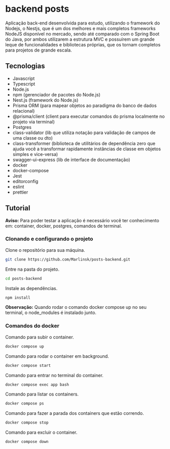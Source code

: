 # backend posts

Aplicação back-end desenvolvida para estudo, utilizando o framework do Nodejs, o Nestjs, que é um dos melhores e mais completos frameworks NodeJS disponível no mercado, sendo até comparado com o Spring Boot do Java, por ambos utilizarem a estrutura MVC e possuírem um grande leque de funcionalidades e bibliotecas próprias, que os tornam completos para projetos de grande escala.

## Tecnologias
- Javascript
- Typescript
- Node.js
- npm (gerenciador de pacotes do Node.js)
- Nest.js (framework do Node.js)
- Prisma ORM (para mapear objetos ao paradigma do banco de dados relacional)
- @prisma/client (client para executar comandos do prisma localmente no projeto via terminal)
- Postgres
- class-validator (lib que utiliza notação para validação de campos de uma classe ou dto)
- class-transformer (biblioteca de utilitários de dependência zero que ajuda você a transformar rapidamente instâncias de classe em objetos simples e vice-versa)
- swagger-ui-express (lib de interface de documentação)
- docker
- docker-compose
- Jest
- editorconfig
- eslint
- prettier

## Tutorial
**Aviso:** Para poder testar a aplicação é necessário você ter conhecimento em: container, docker, postgres, comandos de terminal.

### Clonando e configurando o projeto

Clone o repositório para sua máquina.

```bash
git clone https://github.com/Marlinsk/posts-backend.git
```

Entre na pasta do projeto.
```bash
cd posts-backend
```

Instale as dependências.

```bash
npm install
```

**Observação:** Quando rodar o comando docker compose up no seu terminal, o node_modules é instalado junto.

### Comandos do docker

Comando para subir o container.

```bash
docker compose up
```

Comando para rodar o container em background.

```bash
docker compose start
```

Comando para entrar no terminal do container.

```bash
docker compose exec app bash
```

Comando para listar os containers.

```bash
docker compose ps
```

Comando para fazer a parada dos containers que estão correndo.

```bash
docker compose stop
```

Comando para excluir o container.

```bash
docker compose down
```
